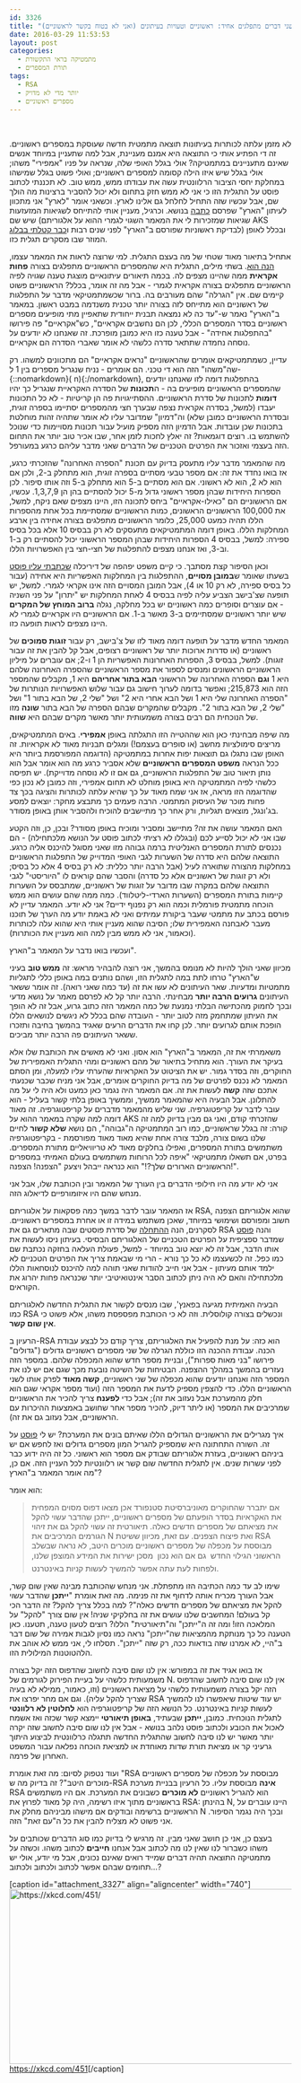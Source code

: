 ```yaml
---
id: 3326
title: "שני דברים מתפלגים אחיד: ראשוניים וטעויות בעיתונים (ואני לא בטוח בקשר לראשוניים)"
date: 2016-03-29 11:53:53
layout: post
categories: 
  - מתמטיקה בראי התקשורת
  - תורת המספרים
tags: 
  - RSA
  - יותר מדי לא מדויק
  - מספרים ראשוניים
---
```

&nbsp;

לא מזמן עלתה לכותרות בעיתונות תוצאה מתמטית חדשה שעוסקת במספרים ראשוניים. זה די הפתיע אותי כי התוצאה היא אמנם מעניינת, אבל למה שתעניין במיוחד אנשים שאינם מתעניינים במתמטיקה? אולי בגלל האופי שלה, שנראה על פניו "אמפירי" משהו; אולי בגלל שיש איזו הילה קסומה למספרים ראשוניים; ואולי פשוט בגלל שמישהו במחלקת יחסי הציבור הרלוונטית עשה את עבודתו ממש, ממש טוב. לא תכננתי לכתוב פוסט על התגלית הזו כי אני לא ממש חזק בתחום ולא יכול להסביר ברצינות מה הולך שם, אבל עכשיו שזה התחיל לחלחל גם אלינו לארץ. וכשאני אומר "לארץ" אני מתכוון לעיתון "הארץ" שפרסם <a href="http://www.haaretz.co.il/captain/software/.premium-1.2896871">כתבה</a> בנושא. וכרגיל, מעניין אותי להתייחס לשגיאות המזעזעות שיש שם (שגיאות שמזכירות לי את המאמר השגוי לגמרי ההוא על אלגוריתם AKS לבדיקת ראשוניות שפורסם ב"הארץ" לפני שנים רבות ו<a href="http://www.gadial.net/2008/07/20/bad_math_haaretz_on_aks/">כבר קטלתי בבלוג</a>) ובכלל לאופן המוזר שבו מסקרים תגלית כזו.

אתחיל בתיאור מאוד שטחי של מה בעצם התגלית. למי שרוצה לראות את המאמר עצמו, <a href="http://arxiv.org/abs/1603.03720">הנה הוא</a>. בשתי מילים, התגלית היא שהמספרים הראשוניים מתפלגים בצורה <strong>פחות אקראית</strong> ממה שהיינו מצפים לה. בכמה תיאורים עיתונאיים מוצגת טענה שגויה לפיה הראשוניים מתפלגים בצורה אקראית לגמרי - אבל מה זה אומר, בכלל? הראשוניים פשוט קיימים שם. אין "הגרלה" שהם מעורבים בה. ברור שכשמתמטיקאי מדבר על התפלגות של ראשוניים הוא מתייחס לזה בצורה יותר טכנית משנדמה במבט ראשון. במאמר ב"הארץ" נאמר ש-"עד כה לא נמצאה תבנית ייחודית שתאפיין מתי מופיעים מספרים ראשוניים בסדר המספרים הכללי, לכן הם נחשבים אקראיים", כש"אקראיים" פה פירושו "בהתפלגות אחידה" - אבל טענה כזו היא כמובן מופרכת. זה שאנחנו לא יודעים על נוסחה נחמדה שתתאר סדרה כלשהי לא אומר שאברי הסדרה הם אקראיים.

עדיין, כשמתמטיקאים אומרים שהראשוניים "נראים אקראיים" הם מתכוונים למשהו. רק שה"משהו" הזה הוא די טכני. הם אומרים - נניח שנגריל מספרים בין 1 ל-{::nomarkdown}\( n\){:/nomarkdown}, בהתפלגות דומה לזו שאנחנו יודעים שהמספרים הראשוניים מופיעים בה - ה<strong>תכונות</strong> של הסדרה האקראיית שנגריל כך יהיו <strong>דומות</strong> לתכונות של סדרת הראשוניים. ההסתייגויות פה הן קריטיות - לא כל התכונות יעבדו (למשל, בסדרה אקראית נצפה שבערך חצי מהמספרים יסתיימו בספרה זוגית, ובסדרת הראשוניים כמובן שלא) וה"דמיון" שמדובר עליו לא אומר שתהיה זהות מוחלטת בתכונות שכן עובדות. אבל הדמיון הזה מספיק מועיל עבור תכונות מסויימות כדי שנוכל להשתמש בו. רוצים דוגמאות? זה יאלץ לחכות לזמן אחר, שבו אכיר טוב יותר את התחום הזה בעצמי ואזכור את הפרטים הטכניים של הדברים שאני מדבר עליהם כרגע במעורפל.

מה שהמאמר מדבר עליו מתעסק בדיוק עם תכונת "הספרה האחרונה" שהזכרתי כרגע, אז בואו נחדד את זה: אם מספר טבעי מסתיים בספרה זוגית, הוא מתחלק ב-2, ולכן אם הוא לא 2, הוא לא ראשוני. אם הוא מסתיים ב-5 הוא מתחלק ב-5 וזה אותו סיפור. לכן הספרות היחידות שבהן מספר ראשוני גדול מ-5 יכול להסתיים בהן הן 1,3,7,9. עכשיו, אם הראשוניים הם "כאילו-אקראיים" ביחס לתכונה הזו, היינו מצפים שאם ניקח, למשל, את 100,000 הראשוניים הראשונים, כמות הראשוניים שמסתיימת בכל אחת מהספרות הללו תהיה כמעט 25,000, כלומר הראשוניים מתפלגים בצורה אחידה בין ארבע המחלקות הללו. באופן דומה המתמטיקאים מתעסקים לא רק בבסיס 10 אלא בכל בסיס ספירה: למשל, בבסיס 4 הספרות היחידות שבהן המספר הראשוני יכול להסתיים רק ב-1 וב-3, ואז אנחנו מצפים להתפלגות של חצי-חצי בין האפשרויות הללו.

וכאן הסיפור קצת מסתבך. כי קיים משפט יפהפה של דיריכלה <a href="http://www.gadial.net/2009/05/25/dirichlet_theorem_on_arithmetic_progressions/">שכתבתי עליו פוסט</a> בשעתו שאומר ש<strong>במובן מסויים</strong>, ההתפלגות בין המחלקות האפשריות היא אחידה (עבור כל בסיס ספירה, לא רק 10 או 4), אבל המובן המסויים הזה אינו אקראי לגמרי. למשל, יש תופעה שצ'בישב הצביע עליה לפיה בבסיס 4 לאחת המחלקות יש "יתרון" על פני השניה - אם עוצרים וסופרים כמה ראשוניים יש בכל מחלקה, נגלה <strong>ברוב המוחץ של המקרים</strong> שיש יותר ראשוניים שמסתיימים ב-3 מאשר ב-1. אם הראשוניים היו אקראיים לגמרי לא היינו מצפים לראות תופעה כזו.

המאמר החדש מדבר על תופעה דומה מאוד לזו של צ'בישב, רק עבור <strong>זוגות סמוכים</strong> של ראשוניים (או סדרות ארוכות יותר של ראשוניים רצופים, אבל קל להבין את זה עבור זוגות). למשל, בבסיס 3, הספרות האחרונות האפשריות הן 1 ו-2; אם עוברים על מיליון הראשוניים הראשונים ומנסים לספור את מספר הראשוניים שהספרה האחרונה שלהם היא 1 <strong>וגם</strong> הספרה האחרונה של הראשוני <strong>הבא בתור אחריהם</strong> היא 1, מקבלים שהמספר הזה הוא 215,873; ואפשר בדומה לערוך חישוב גם עבור שלוש האפשרויות הנותרות של "הספרה האחרונה שלי היא 1 ושל הבא אחרי היא 2" ושל "שלי 2, של הבא בתור 1" ושל "שלי 2, של הבא בתור 2". מקבלים שהמקרים שבהם הספרה של הבא בתור <strong>שונה</strong> מזו של הנוכחית הם רבים בצורה משמעותית יותר מאשר מקרים שבהם היא <strong>שווה</strong>.

מה שיפה מבחינתי כאן הוא שההטייה הזו התגלתה באופן <strong>אמפירי</strong>. באים המתמטיקאים, מריצים סימולציות מחשב (או סופרים בעצמם!) ומגלים תבניות מאוד לא אקראיות. זה האופן שבו נתגלו גם תוצאות יפות אחרות במתמטיקה (הדוגמה המפורסמת ביותר היא ככל הנראה <strong>משפט המספרים הראשוניים</strong> שלא אסביר כרגע מה הוא אומר אבל הוא נותן תיאור טוב של התפלגות הראשוניים, גם אם זו לא נוסחה מדוייקת). יש תפיסה כלשהי לפיה המתמטיקה היא באופן מוחלט לא תחום אמפירי, וזה כמובן לא נכון כפי שהדוגמה הזו מראה, אז אני שמח מאוד על כך שהיא עלתה לכותרות והציגה בכך צד פחות מוכר של העיסוק המתמטי. הרבה פעמים כך מתבצע מחקר: יוצאים למסע בג'ונגל, מוצאים תגליות, ורק אחר כך מתיישבים להוכיח ולהסביר אותן באופן מסודר.

האם המאמר עושה את זה? מתיישב ומסביר ומוכיח באופן מסודר? ובכן, כן, וזה הקטע שבו אני לא יכול לסייע לכם (ובגללו לא רציתי לכתוב פוסט על הנושא מלכתחילה) - הם נכנסים לתורת המספרים האנליטית ברמה גבוהה מזו שאני מסוגל להיכנס אליה כרגע. התוצאה שלהם היא סדרה של השערות לגבי האופי המדוייק של התפלגות הראשוניים במחלקות מהצורה שתוארה לעיל (אבל הרבה יותר כללית: לא רק בסיס 4 אלא כל בסיס; ולא רק זוגות של ראשוניים אלא כל סדרה) והסבר שהם קוראים לו "היוריסטי" לגבי התוצאה שלהם במקרה שבו מדובר על זוגות של ראשוניים, שמתבסס על השערות קיימות בתורת המספרים (השערות הארדי-ליטלווד). כמה ממה שהם עושים הוא ממש הוכחה מתמטית פורמלית וכמה הוא רק נפנוף ידיים? אני לא יודע. המאמר עדיין לא פורסם בכתב עת מתמטי שעבר ביקורת עמיתים ואני לא באמת יודע מה הערך של תוכנו מעבר לאבחנה האמפירית שלו; הסיבה שהוא מעניין אותי היא שהוא עלה לכותרות (וכאמור, אני לא ממש מבין למה הוא מעניין את הכותרות).

ועכשיו בואו נדבר על המאמר ב"הארץ".

מכיוון שאני הולך להיות לא מנומס בהמשך, אני רוצה להבהיר מראש: זה <strong>ממש טוב</strong> בעיני ש"הארץ" טרחו לתת במה לתגלית הזו, ושהם נותנים במה באופן כללי לתגליות מתמטיות ומדעיות. שאר העיתונים לא עשו את זה (עד כמה שאני רואה). זה אומר ששאר העיתונים <strong>גרועים הרבה יותר</strong> מבחינתי. הרבה יותר קל לא לפרסם מאמר על נושא מדעי ובכך לחמוק מהכתישה הבלתי נמנעת של כמה המאמר הזה כתוב גרוע, אבל זה לא הופך את העיתון שמתחמק מזה לטוב יותר - העובדה שהם בכלל לא ניגשים לנושאים הללו הופכת אותם לגרועים יותר. לכן קחו את הדברים הרעים שאגיד בהמשך בחיבה ותזכרו ששאר העיתונים פה הרבה יותר מביכים.

משאמרתי את זה, המאמר ב"הארץ" הוא אסון. ואני לא מאשים את הכותבת שלו אלא בעיקר את העורך. הוא מתחיל בתיאור של מהם ראשוניים ומהי התגלית האמפירית של החוקרים, וזה בסדר גמור. יש את הציטוט על האקראיות שהערתי עליו למעלה, ומן הסתם המאמר לא נכנס לפרטים של מה בדיוק החוקרים אומרים, אבל אני מניח שכבר שכנעתי אתכם שזה <strong>קשה</strong> לעשות את זה. אם המאמר היה נגמר כאן כמעט ולא היה לי על מה להתלונן. אבל הבעיה היא שהמאמר ממשיך, וממשיך באופן בלתי קשור בעליל - הוא עובר לדבר על קריפטוגרפיה. שני שליש מהמאמר מדברים על קריפטוגרפיה. זה מאוד דומה למה שקרה במאמר ההוא על AKS שהזכרתי קודם, ואני גם מבין בדיוק למה זה קורה: זה בגלל שראשוניים, כמו רוב המתמטיקה ה"גבוהה", הם נושא <strong>שלא קשור</strong> לחיים שלנו בשום צורה, מלבד צורה אחת שהיא מאוד מאוד מפורסמת - בקריפטוגרפיה משתמשים בתורת המספרים, ואפילו בחלקים מאוד לא טריוויאליים מתורת המספרים. בפרט, אם תשאלו מתמטיקאי "איפה לכל הרוחות משתמשים בעולם האמיתי במספרים הראשוניים הארורים שלך?!" הוא כנראה ייבהל ויצעק "הצפנה! הצפנה!".

אני לא יודע מה היו חילופי הדברים בין העורך של המאמר ובין הכותבת שלו, אבל אני מנחש שהם היו איזומורפיים לדיאלוג הזה.

אז המאמר עובר לדבר במשך כמה פסקאות על אלגוריתם RSA, שהוא אלגוריתם הצפנה חשוב ומפורסם ושימושי במיוחד, שאכן משתמש במידה זו או אחרת במספרים ראשוניים. לסקרנים, הנה <a href="http://www.gadial.net/2007/11/17/cryptography_intro/">ההתחלה</a> של סדרת פוסטים שבה מתארים גם את RSA והנה <a href="http://www.gadial.net/2007/11/27/rsa_math/">פוסט</a> שמדבר ספציפית על הפרטים הטכניים של האלגוריתם הבסיסי. בעיתון ניסו לעשות את אותו הדבר, אבל זה לא יוצא טוב במיוחד - למשל, פעולת העלאה בחזקה נכתבת שם כמו כפל. זה לכשעצמו לא כל כך נורא - הרי מי שבאמת צריך את הפרטים הטכניים לא ילמד אותם מעיתון - אבל אני חייב להודות שאני תוהה למה להיכנס לנוסחאות הללו מלכתחילה והאם לא היה ניתן לכתוב הסבר אינטואיטיבי יותר שכנראה פחות יהרוג את הקוראים.

הבעיה האמיתית מגיעה בפאנץ', שבו מנסים לקשור את התגלית החדשה לאלגוריתם כמו RSA ונכשלים בצורה קולוסלית. וזה לא כי הכותבת מפספסת משהו, אלא פשוט כי <strong>אין שום קשר</strong>.

הרעיון ב-RSA הוא כזה: על מנת להפעיל את האלגוריתם, צריך קודם כל לבצע עבודת הכנה. עבודת ההכנה הזו כוללת הגרלה של שני מספרים ראשוניים גדולים ("גדולים" פירושו "בני מאות ספרות"), ובניית מספר חדש שהוא המכפלה שלהם. במספר הזה נעזרים בהמשך במהלך ההצפנה. הבטיחות של השיטה נובעת מכך שגם אם יש לנו את המספר הזה ואנחנו יודעים שהוא מכפלה של שני ראשוניים, <strong>קשה מאוד</strong> לפרק אותו לשני הראשוניים הללו. כדי להצפין מספיק לדעת את המספר הזה (ועוד מספר אקראי שגם הוא חלק מהמערכת אבל נעזוב את זה); אבל כדי <strong>לפענח</strong> צריך להכיר את הראשוניים שמרכיבים את המספר (או ליתר דיוק, להכיר מספר אחר שחושב באמצעות ההיכרות עם הראשוניים, אבל נעזוב גם את זה).

איך מגרילים את הראשוניים הגדולים הללו שאיתם בונים את המערכת? יש לי <a href="http://www.gadial.net/2009/08/09/miller_rabin/">פוסט</a> על זה. השורה התחתונה היא שמספיק להגריל המון מספרים גדולים ואז לחפש אם יש ביניהם ראשוניים, בעזרת אלגוריתם שבודק אם מספר הוא ראשוני. כל זה היה ידוע כבר לפני עשרות שנים. אין לתגלית החדשה שום קשר או רלוונטיות לכל העניין הזה. אם כן, מה אומר המאמר ב"הארץ"?

הוא אומר:
<blockquote>אם יתברר שהחוקרים מאוניברסיטת סטנפורד אכן מצאו דפוס מסוים המפחית את האקראיות בסדר הופעתם של מספרים ראשוניים, ייתכן שהדבר עשוי להקל את מציאתם של מספרים חדשים כאלה. תיאורטית זה עשוי להקל גם את זיהוי הגורמים המרכיבים את N ואת פיצוח הצפנים. עם זאת, מכיוון ששיטת RSA מבוססת על מכפלה של מספרים ראשוניים מוכרים היטב, לא נראה שבשלב הראשוני הגילוי החדש  גם אם הוא נכון  מסכן ישירות את המידע המוצפן שלנו, ולפחות לעת עתה אפשר להמשיך לעשות קניות באינטרנט.</blockquote>
שימו לב עד כמה הכתיבה הזו מתפתלת. אני מנחש שהכותבת מבינה שאין שום קשר, אבל העורך מכריח אותה לדחוף את זה פנימה. מה זאת אומרת "<strong>ייתכן</strong> שהדבר עשוי להקל את מציאתם של מספרים חדשים כאלה"? למה בכלל צריך להקל? זה הדבר הכי קל בעולם! המחשבים שלנו עושים את זה בחלקיקי שניה! אין שום צורך "להקל" על המלאכה הזו! ומה זה ה"ייתכן" וה"תיאורטית" הללו? רוצים לטעון טענה, תטענו. כאן הטענה כל כך מנותקת מהמציאות שה"ייתכן" נראה כמו נסיון לגבות אמירה של שום דבר ב"היי, לא אמרנו שזה בודאות ככה, רק שזה "ייתכן". תסלחו לי, אני ממש לא אוהב את הלהטוטנות המילולית הזו.

אז בואו אגיד את זה במפורש: אין לנו שום סיבה לחשוב שהדפוס הזה יקל בצורה משמעותית כלשהי על בעיית הפירוק לגורמים של N. אין לנו שום סיבה לחשוב שהדפוס הזה יקל בצורה משמעותית כלשהי על מציאת ראשוניים (וזו, כאמור, ממילא לא בעיה שצריך להקל עליה). וגם אם מחר יפרצו את RSA יש עוד שיטות שיאפשרו לנו להמשיך לעשות קניות באינטרנט. כל הנושא הזה של קריפטוגרפיה הוא <strong>לחלוטין לא רלוונטי</strong> לתגלית הנוכחית. כמובן, <strong>ייתכן</strong> שבעתיד, <strong>באופן תיאורטי</strong> יימצא קשר שכזה ואז אשמח לאכול את הכובע ולכתוב פוסט נלהב בנושא - אבל אין לנו שום סיבה לחשוב שזה יקרה יותר מאשר יש לנו סיבה לחשוב שהתגלית החדשה תתגלה כרלוונטית לביצוע היתוך גרעיני קר או מציאת תורת שדות מאוחדת או למציאת הוכחה נפלאה עבור המשפט האחרון של פרמה.

ועוד נטפוק לסיום: מה זאת אומרת "RSA מבוססת על מכפלה של מספרים ראשוניים מוכרים היטב"? זה בדיוק מה ש-RSA <strong>אינה</strong> מבוססת עליו. כל הרעיון בבניית מערכת RSA הוא להגריל ראשוניים <strong>לא מוכרים</strong> כשבונים את המערכת. אם היו משתמשים בראשוניים מתוך איזו רשימה, היה קל מאוד לפרוץ את RSA: בהינתן N, היינו עוברים על הראשוניים ברשימה ובודקים אם מישהו מביניהם מחלק את N ובכך היה נגמר הסיפור. אני פשוט לא מצליח להבין את כל ה"עם זאת" הזה.

בעצם כן, אני כן חושב שאני מבין. זה מרגיש לי בדיוק כמו סוג הדברים שכותבים על משהו כשברור לנו שאין לנו מה לכתוב אבל אנחנו <strong>חייבים</strong> לכתוב משהו. וכשזה על מתמטיקה התוצאה תהיה דברים שמייד רואים שאינם נכונים, אבל מי יודע, אולי יש תחומים שבהם אפשר לכתוב ולכתוב ולכתוב...?

[caption id="attachment_3327" align="aligncenter" width="740"]<a href="http://www.gadial.net/wp-content/uploads/2016/03/impostor.png" rel="attachment wp-att-3327"><img class="size-full wp-image-3327" src="http://www.gadial.net/wp-content/uploads/2016/03/impostor.png" alt="https://xkcd.com/451/" width="740" height="312" /></a> <a href="https://xkcd.com/451/">https://xkcd.com/451</a>[/caption]
